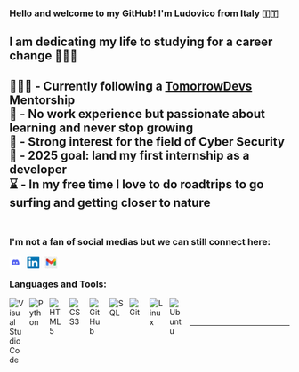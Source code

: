 ### Hello and welcome to my GitHub! I'm Ludovico from Italy 🇮🇹

## I am dedicating my life to studying for a career change 👨🏼‍💻
👨🏼‍🏫 - Currently following a [TomorrowDevs] Mentorship  
🌱 - No work experience but passionate about learning and never stop growing  
🔐 - Strong interest for the field of Cyber Security  
🥅 - 2025 goal: land my first internship as a developer  
⌛ - In my free time I love to do roadtrips to go surfing and getting closer to nature  
<br />
---

### I'm not a fan of social medias but we can still connect here:
[<img align="left" alt="Discord" width="22px" src="img/discord-logo-0.webp" style="padding-right:10px;" />][Discord]
[<img align="left" alt="LinkedIn" width="22px" src="img/LinkedIn_logo_initials.webp" style="padding-right:10px;" />][LinkedIn]
[<img align="left" alt="Email" width="22px" src="img/gmail_logo.webp" style="padding-right:10px;" />][Email]

<br />

### Languages and Tools:
<picture><img align="left" alt="Visual Studio Code" width="26px" src="https://cdn.jsdelivr.net/gh/devicons/devicon/icons/vscode/vscode-original.svg" style="padding-right:10px;" rel="nofollow" /></picture>
<picture><img align="left" alt="Python" width="26px" src="https://upload.wikimedia.org/wikipedia/commons/c/c3/Python-logo-notext.svg" style="padding-right:10px;" rel="nofollow"/></picture>
<picture><img align="left" alt="HTML5" width="26px" src="https://cdn.jsdelivr.net/gh/devicons/devicon/icons/html5/html5-original.svg" style="padding-right:10px; " rel="nofollow" /></picture>
<picture><img align="left" alt="CSS3" width="26px" src="https://cdn.jsdelivr.net/gh/devicons/devicon/icons/css3/css3-original.svg" style="padding-right:10px; " rel="nofollow" /></picture>
<picture><img align="left" alt="GitHub" width="26px" src="https://user-images.githubusercontent.com/3369400/139447912-e0f43f33-6d9f-45f8-be46-2df5bbc91289.png" style="padding-right:10px; " rel="nofollow" /></picture>
<picture><img align="left" alt="SQL" width="26px" src="https://imgs.search.brave.com/g25Go0D2iqBwkBlvM0pwddYMcz47g67DgFTQtl2pnfw/rs:fit:860:0:0:0/g:ce/aHR0cHM6Ly9pbWFn/ZXMuc2Vla2xvZ28u/Y29tL2xvZ28tcG5n/LzUwLzIvc3FsLWxv/Z28tcG5nX3NlZWts/b2dvLTUwNTI0Ny5w/bmc" style="padding-right:10px; " rel="nofollow" /></picture>
<picture><img align="left" alt="Git" width="26px" src="https://git-scm.com/images/logos/downloads/Git-Icon-1788C.svg" style="padding-right:10px; " rel="nofollow"/></picture>
<picture><img align="left" alt="Linux" width="26px" src="https://upload.wikimedia.org/wikipedia/commons/thumb/3/35/Tux.svg/759px-Tux.svg.png?20220320193426" style="padding-right:10px; " rel="nofollow"/></picture>
<picture><img align="left" alt="Ubuntu" width="26px" src="https://upload.wikimedia.org/wikipedia/commons/thumb/a/ab/Logo-ubuntu_cof-orange-hex.svg/428px-Logo-ubuntu_cof-orange-hex.svg.png?20130511162351" style="padding-right:10px; " rel="nofollow" /></picture>


<br />
<br />

---

[TomorrowDevs]: https://www.tomorrowdevs.com/
[Discord]: https://discord.com/users/lrontheroad97_30854
[LinkedIn]: https://www.linkedin.com/in/ludovico-ronconi/
[Email]: ronconi.ludovico@gmail.com
